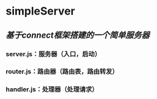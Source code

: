 # simpleServer
## *基于connect框架搭建的一个简单服务器*

### server.js：服务器（入口，启动）
### router.js：路由器（路由表，路由转发）
### handler.js：处理器（处理请求）
